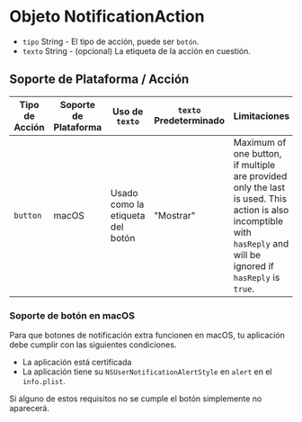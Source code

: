 # Objeto NotificationAction

* `tipo` String - El tipo de acción, puede ser `botón`.
* `texto` String - (opcional) La etiqueta de la acción en cuestión.

## Soporte de Plataforma / Acción

| Tipo de Acción | Soporte de Plataforma | Uso de `texto`                   | `texto` Predeterminado | Limitaciones                                                                                                                                                        |
| -------------- | --------------------- | -------------------------------- | ---------------------- | ------------------------------------------------------------------------------------------------------------------------------------------------------------------- |
| `button`       | macOS                 | Usado como la etiqueta del botón | "Mostrar"              | Maximum of one button, if multiple are provided only the last is used. This action is also incomptible with `hasReply` and will be ignored if `hasReply` is `true`. |

### Soporte de botón en macOS

Para que botones de notificación extra funcionen en macOS, tu aplicación debe cumplir con las siguientes condiciones.

* La aplicación está certificada
* La aplicación tiene su `NSUserNotificationAlertStyle` en `alert` en el `info.plist`.

Si alguno de estos requisitos no se cumple el botón simplemente no aparecerá.